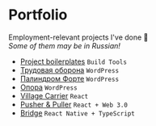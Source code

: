 # Portfolio
Employment-relevant projects I've done :briefcase:  
_Some of them may be in Russian!_

- [Project boilerplates](https://github.com/slamach/project-boilerplates) `Build Tools`
- [Трудовая оборона](https://oborona.media) `WordPress`
- [Палиндром Форте](https://palindrome.media/forte) `WordPress`
- [Опора](https://blog.zigmund.online/opora) `WordPress`
- [Village Carrier](https://github.com/slamach/village-carrier) `React`
- [Pusher & Puller](https://github.com/slamach/pusher-puller) `React + Web 3.0`
- [Bridge](https://github.com/slamach/bridge) `React Native + TypeScript`
